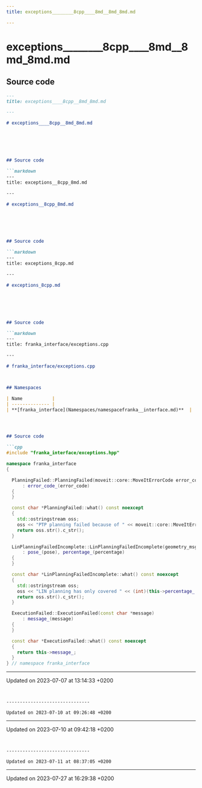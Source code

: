 ```yaml
---
title: exceptions________8cpp____8md__8md_8md.md

---
```


# exceptions________8cpp____8md__8md_8md.md






## Source code

```markdown
---
title: exceptions____8cpp__8md_8md.md

---

# exceptions____8cpp__8md_8md.md






## Source code

```markdown
---
title: exceptions__8cpp_8md.md

---

# exceptions__8cpp_8md.md






## Source code

```markdown
---
title: exceptions_8cpp.md

---

# exceptions_8cpp.md






## Source code

```markdown
---
title: franka_interface/exceptions.cpp

---

# franka_interface/exceptions.cpp



## Namespaces

| Name           |
| -------------- |
| **[franka_interface](Namespaces/namespacefranka__interface.md)**  |




## Source code

```cpp
#include "franka_interface/exceptions.hpp"

namespace franka_interface
{

  PlanningFailed::PlanningFailed(moveit::core::MoveItErrorCode error_code)
      : error_code_(error_code)
  {
  }

  const char *PlanningFailed::what() const noexcept
  {
    std::ostringstream oss;
    oss << "PTP planning failed because of " << moveit::core::MoveItErrorCode::toString(error_code_);
    return oss.str().c_str();
  }

  LinPlanningFailedIncomplete::LinPlanningFailedIncomplete(geometry_msgs::PoseStamped pose, double percentage)
      : pose_(pose), percentage_(percentage)
  {
  }

  const char *LinPlanningFailedIncomplete::what() const noexcept
  {
    std::ostringstream oss;
    oss << "LIN planning has only covered " << (int)(this->percentage_ * 100) << "\% and therefore failed. Goal Point was: " << this->pose_;
    return oss.str().c_str();
  }

  ExecutionFailed::ExecutionFailed(const char *message)
      : message_(message)
  {
  }

  const char *ExecutionFailed::what() const noexcept
  {
    return this->message_;
  }
} // namespace franka_interface
```


-------------------------------

Updated on 2023-07-07 at 13:14:33 +0200
```


-------------------------------

Updated on 2023-07-10 at 09:26:48 +0200
```


-------------------------------

Updated on 2023-07-10 at 09:42:18 +0200
```


-------------------------------

Updated on 2023-07-11 at 08:37:05 +0200
```


-------------------------------

Updated on 2023-07-27 at 16:29:38 +0200
